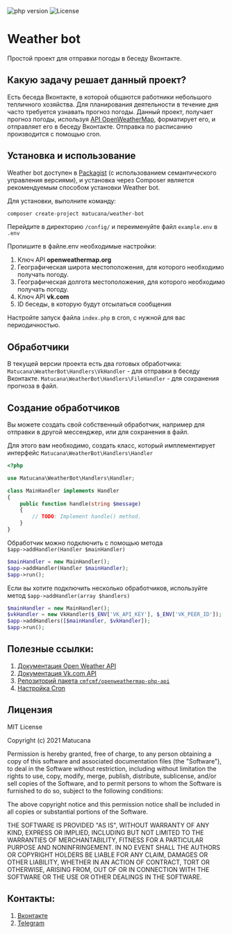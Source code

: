 
<img src="https://img.shields.io/packagist/php-v/matucana/weather-bot/v1.1.2?label=PHP" alt="php version">
<img src="https://img.shields.io/packagist/l/matucana/weather-bot" alt="License">

# Weather bot
Простой проект для отправки погоды в беседу Вконтакте.


## Какую задачу решает данный проект?
Есть беседа Вконтакте, в которой общаются работники небольшого тепличного хозяйства.
Для планирования деятельности в течение дня часто требуется узнавать прогноз погоды.
Данный проект, получает прогноз погоды, используя [API OpenWeatherMap](https://openweathermap.org/api), форматирует его, и отправляет его в беседу Вконтакте.
Отправка по расписанию производится с помощью cron.

## Установка и использование
Weather bot доступен в [Packagist](https://packagist.org/packages/matucana/weather-bot) (с использованием семантического управления версиями), и установка через Composer является рекомендуемым способом установки Weather bot.

Для установки, выполните команду:
```sh
composer create-project matucana/weather-bot
```

Перейдите в директорию `/config/` и переименуйте файл `example.env` в `.env`

Пропишите в файле.env необходимые настройки:

1. Ключ API **openweathermap.org**
2. Географическая широта местоположения, для которого необходимо получать погоду.
3. Географическая долгота местоположения, для которого необходимо получать погоду.
4. Ключ API **vk.com**
5. ID беседы, в которую будут отсылаться сообщения


Настройте запуск файла `index.php` в cron, с нужной для вас периодичностью.
## Обработчики
В текущей версии проекта есть два готовых обработчика:
`Matucana\WeatherBot\Handlers\VkHandler` - для отправки в беседу Вконтакте.
`Matucana\WeatherBot\Handlers\FileHandler` - для сохранения прогноза в файл.

## Создание обработчиков

Вы можете создать свой собственный обработчик, например для отправки в другой мессенджер, или для сохранения в файл.

Для этого вам необходимо, создать класс, который имплементирует интерфейс `Matucana\WeatherBot\Handlers\Handler`

```php
<?php

use Matucana\WeatherBot\Handlers\Handler;

class MainHandler implements Handler
{
    public function handle(string $message)
    {
        // TODO: Implement handle() method.
    }
}
```
Обработчик можно подключить с помощью метода  
`$app->addHandler(Handler $mainHandler)`
```php
$mainHandler = new MainHandler();
$app->addHandler(Handler $mainHandler);
$app->run();
```
Если вы хотите подключить несколько обработчиков, используйте метод 
`$app->addHandler(array $handlers)`
```php
$mainHandler = new MainHandler();
$vkHandler = new VkHandler($_ENV['VK_API_KEY'], $_ENV['VK_PEER_ID']);
$app->addHandlers([$mainHandler, $vkHandler]);
$app->run();
```
## Полезные ссылки: 
1. [Документация Open Weather API](https://openweathermap.org/api) 
2. [Документация Vk.com API](https://vk.com/dev/first_guide)
3. [Репозиторий пакета `cmfcmf/openweathermap-php-api`](cmfcmf/openweathermap-php-api)
4. [Настройка Cron](https://losst.ru/nastrojka-cron)

## Лицензия
MIT License

Copyright (c) 2021 Matucana

Permission is hereby granted, free of charge, to any person obtaining a copy
of this software and associated documentation files (the "Software"), to deal
in the Software without restriction, including without limitation the rights
to use, copy, modify, merge, publish, distribute, sublicense, and/or sell
copies of the Software, and to permit persons to whom the Software is
furnished to do so, subject to the following conditions:

The above copyright notice and this permission notice shall be included in all
copies or substantial portions of the Software.

THE SOFTWARE IS PROVIDED "AS IS", WITHOUT WARRANTY OF ANY KIND, EXPRESS OR
IMPLIED, INCLUDING BUT NOT LIMITED TO THE WARRANTIES OF MERCHANTABILITY,
FITNESS FOR A PARTICULAR PURPOSE AND NONINFRINGEMENT. IN NO EVENT SHALL THE
AUTHORS OR COPYRIGHT HOLDERS BE LIABLE FOR ANY CLAIM, DAMAGES OR OTHER
LIABILITY, WHETHER IN AN ACTION OF CONTRACT, TORT OR OTHERWISE, ARISING FROM,
OUT OF OR IN CONNECTION WITH THE SOFTWARE OR THE USE OR OTHER DEALINGS IN THE
SOFTWARE.

## Контакты:
1. [Вконтакте](https://vk.com/winogradow.wiktor)
2. [Telegram](https://t.me/victor_dialogbox)
